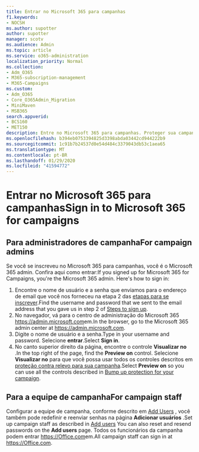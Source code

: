 ```yaml
---
title: Entrar no Microsoft 365 para campanhas
f1.keywords:
- NOCSH
ms.author: supotter
author: supotter
manager: scotv
ms.audience: Admin
ms.topic: article
ms.service: o365-administration
localization_priority: Normal
ms.collection:
- Adm_O365
- M365-subscription-management
- M365-Campaigns
ms.custom:
- Adm_O365
- Core_O365Admin_Migration
- MiniMaven
- MSB365
search.appverid:
- BCS160
- MET150
description: Entre no Microsoft 365 para campanhas. Proteger sua campanha contra ameaças cybersecurity a email, dados e comunicação.
ms.openlocfilehash: b394eb0753394825d3398abda03442cd944222b9
ms.sourcegitcommit: 1c91b7b24537d0e54d484c3379043db53c1aea65
ms.translationtype: MT
ms.contentlocale: pt-BR
ms.lasthandoff: 01/29/2020
ms.locfileid: "41594772"
---
```

# <a name="sign-in-to-microsoft-365-for-campaigns"></a><span data-ttu-id="8dac9-104">Entrar no Microsoft 365 para campanhas</span><span class="sxs-lookup"><span data-stu-id="8dac9-104">Sign in to Microsoft 365 for campaigns</span></span>

## <a name="for-campaign-admins"></a><span data-ttu-id="8dac9-105">Para administradores de campanha</span><span class="sxs-lookup"><span data-stu-id="8dac9-105">For campaign admins</span></span>
<span data-ttu-id="8dac9-106">Se você se inscreveu no Microsoft 365 para campanhas, você é o Microsoft 365 admin. Confira aqui como entrar:</span><span class="sxs-lookup"><span data-stu-id="8dac9-106">If you signed up for Microsoft 365 for Campaigns, you're the Microsoft 365 admin. Here's how to sign in:</span></span> 
1. <span data-ttu-id="8dac9-107">Encontre o nome de usuário e a senha que enviamos para o endereço de email que você nos forneceu na etapa 2 das [etapas para se inscrever](m365-campaigns-sign-up.md#steps-to-sign-up).</span><span class="sxs-lookup"><span data-stu-id="8dac9-107">Find the username and password that we sent to the email address that you gave us in step 2 of [Steps to sign up](m365-campaigns-sign-up.md#steps-to-sign-up).</span></span>
2. <span data-ttu-id="8dac9-108">No navegador, vá para o centro de administração do Microsoft 365 <a href="https://go.microsoft.com/fwlink/p/?linkid=837890" target="_blank">https://admin.microsoft.com</a>em.</span><span class="sxs-lookup"><span data-stu-id="8dac9-108">In the browser, go to the Microsoft 365 admin center at <a href="https://go.microsoft.com/fwlink/p/?linkid=837890" target="_blank">https://admin.microsoft.com</a>.</span></span> 
3. <span data-ttu-id="8dac9-109">Digite o nome de usuário e a senha.</span><span class="sxs-lookup"><span data-stu-id="8dac9-109">Type in your username and password.</span></span> <span data-ttu-id="8dac9-110">Selecione **entrar**.</span><span class="sxs-lookup"><span data-stu-id="8dac9-110">Select **Sign in**.</span></span>
4. <span data-ttu-id="8dac9-111">No canto superior direito da página, encontre o controle **Visualizar no** .</span><span class="sxs-lookup"><span data-stu-id="8dac9-111">In the top right of the page, find the **Preview on** control.</span></span> <span data-ttu-id="8dac9-112">Selecione **Visualizar no** para que você possa usar todos os controles descritos em [proteção contra relevo para sua campanha](m365-campaigns-security-overview.md).</span><span class="sxs-lookup"><span data-stu-id="8dac9-112">Select **Preview on** so you can use all the controls described in [Bump up protection for your campaign](m365-campaigns-security-overview.md).</span></span>

## <a name="for-campaign-staff"></a><span data-ttu-id="8dac9-113">Para a equipe de campanha</span><span class="sxs-lookup"><span data-stu-id="8dac9-113">For campaign staff</span></span>
<span data-ttu-id="8dac9-114">Configurar a equipe de campanha, conforme descrito em [Add Users](../business/add-users-m365b.md?toc=/microsoft-365/campaigns/toc.json) , você também pode redefinir e reenviar senhas na página **Adicionar usuários** .</span><span class="sxs-lookup"><span data-stu-id="8dac9-114">Set up campaign staff as described in [Add users](../business/add-users-m365b.md?toc=/microsoft-365/campaigns/toc.json) You can also reset and resend passwords on the **Add users** page.</span></span>
<span data-ttu-id="8dac9-115">Todos os funcionários da campanha podem entrar <a href="https://office.com" target="_blank">https://Office.com</a>em.</span><span class="sxs-lookup"><span data-stu-id="8dac9-115">All campaign staff can sign in at <a href="https://office.com" target="_blank">https://Office.com</a>.</span></span>

